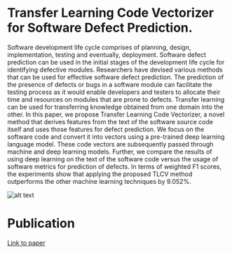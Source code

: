 # Transfer Learning Code Vectorizer for Software Defect Prediction.

Software development life cycle comprises of planning, design, implementation, testing and eventually, deployment. Software defect prediction can be used in the initial stages of the development life cycle for identifying defective modules. Researchers have devised various methods that can be used for effective software defect prediction. The prediction of the presence of defects or bugs in a software module can facilitate the testing process as it would enable developers and testers to allocate their time and resources on modules that are prone to defects. Transfer learning can be used for transferring knowledge obtained from one domain into the other. In this paper, we propose Transfer Learning Code Vectorizer, a novel method that derives features from the text of the software source code itself and uses those features for defect prediction. We focus on the software code and convert it into vectors using a pre-trained deep learning language model. These code vectors are subsequently passed through machine and deep learning models. Further, we compare the results of using deep learning on the text of the software code versus the usage of software metrics for prediction of defects. In terms of weighted F1 scores, the experiments show that applying the proposed TLCV method outperforms the other machine learning techniques by 9.052%.

![alt text](https://raw.githubusercontent.com/ritzdevp/TL-Code-Vectorizer/master/tlcv2.png)


# Publication

[Link to paper](https://scholar.google.com/citations?user=uwTDDBMAAAAJ&hl=en#d=gs_md_cita-d&u=/citations?view_op=view_citation&hl=en&user=uwTDDBMAAAAJ&citation_for_view=uwTDDBMAAAAJ:u5HHmVD_uO8C&tzom=-330)
